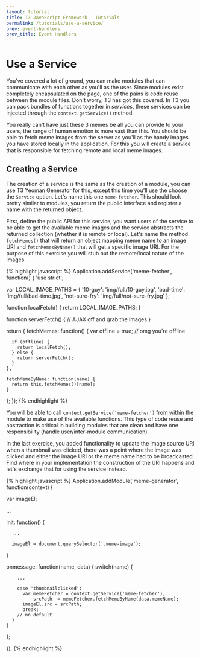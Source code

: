 ```yaml
---
layout: tutorial
title: T3 JavaScript Framework - Tutorials
permalink: /tutorials/use-a-service/
prev: event-handlers
prev_title: Event Handlers
---
```


# Use a Service

You've covered a lot of ground, you can make modules that can communicate with each other as you'll as the user. Since modules exist completely encapsulated on the page, one of the pains is code reuse between the module files. Don't worry, T3 has got this covered. In T3 you can pack bundles of functions together in *services*, these services can be injected through the `context.getService()` method.

You really can't have just these 3 memes be all you can provide to your users, the range of human emotion is more vast than this. You should be able to fetch meme images from the server as you'll as the handy images you have stored locally in the application. For this you will create a service that is responsible for fetching remote and local meme images.

## Creating a Service

The creation of a service is the same as the creation of a module, you can use T3 Yeoman Generator for this, except this time you'll use the choose the `Service` option. Let's name this one `meme-fetcher`. This should look pretty similar to modules, you return the public interface and register a name with the returned object.

First, define the public API for this service, you want users of the service to be able to get the available meme images and the service abstracts the returned collection (whether it is remote or local). Let's name the method `fetchMemes()` that will return an object mapping meme name to an image URI and `fetchMemesByName()` that will get a specific image URI. For the purpose of this exercise you will stub out the remote/local nature of the images.

{% highlight javascript %}
Application.addService('meme-fetcher', function() {
  'use strict';

  var LOCAL_IMAGE_PATHS = {
    '10-guy': 'img/full/10-guy.jpg',
    'bad-time': 'img/full/bad-time.jpg',
    'not-sure-fry': 'img/full/not-sure-fry.jpg'
  };

  function localFetch() {
    return LOCAL_IMAGE_PATHS;
  }

  function serverFetch() {
    // AJAX off and grab the images
  }

  return {
    fetchMemes: function() {
      var offline = true; // omg you're offline

      if (offline) {
        return localFetch();
      } else {
        return serverFetch();
      }
    },

    fetchMemeByName: function(name) {
      return this.fetchMemes()[name];
    }
  };
});
{% endhighlight %}

You will be able to call `context.getService('meme-fetcher')` from within the module to make use of the available functions. This type of code reuse and abstraction is critical in building modules that are clean and have one responsibility (handle user/inter-module communication).

In the last exercise, you added functionality to update the image source URI when a thumbnail was clicked, there was a point where the image was clicked and either the image URI or the meme name had to be broadcasted. Find where in your implementation the construction of the URI happens and let's exchange that for using the service instead.

{% highlight javascript %}
Application.addModule('meme-generator', function(context) {

  var imageEl;

  ...

  init: function() {

      ...

      imageEl = document.querySelector('.meme-image');
  }

  onmessage: function(name, data) {
      switch(name) {

        ...

        case 'thumbnailclicked':
          var memeFetcher = context.getService('meme-fetcher'),
              srcPath  = memeFetcher.fetchMemeByName(data.memeName);
          imageEl.src = srcPath;
          break;
        // no default
      }
    }
  };

});
{% endhighlight %}
